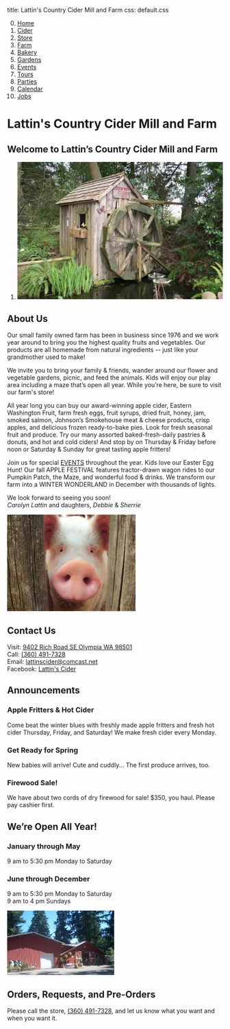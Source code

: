 title: Lattin's Country Cider Mill and Farm
css: default.css

0. [Home](index.html)
1. [Cider](cider.html)
2. [Store](store.html)
3. [Farm](farm.html)
4. [Bakery](bakery.html)
5. [Gardens](gardens.html)
6. [Events](events.html)
7. [Tours](tours.html)
8. [Parties](parties.html)
9. [Calendar](calendar.html)
10. [Jobs](jobs.html)

# Lattin's Country Cider Mill and Farm

## Welcome to Lattin’s Country Cider Mill and Farm

1. ![Our wheel house](images/our-wheel-house.jpg)

## About Us

Our small family owned farm has been in business since 1976 and we work year around to bring you the highest quality fruits and vegetables.
Our products are all homemade from natural ingredients -- just like your grandmother used to make!

We invite you to bring your family & friends, wander around our flower and vegetable gardens, picnic, and feed the animals.
Kids will enjoy our play area including a maze that’s open all year.
While you’re here, be sure to visit our farm's store!

All year long you can buy our award-winning apple cider, Eastern Washington Fruit, farm fresh eggs, fruit syrups, dried fruit, honey, jam, smoked salmon, Johnson’s Smokehouse meat & cheese products, crisp apples, and delicious frozen ready-to-bake pies.
Look for fresh seasonal fruit and produce.
Try our many assorted baked-fresh-daily pastries & donuts, and hot and cold ciders!
And stop by on Thursday & Friday before noon or Saturday & Sunday for great tasting apple fritters!

Join us for special [EVENTS](events.html) throughout the year.
Kids love our Easter Egg Hunt!
Our fall APPLE FESTIVAL features tractor-drawn wagon rides to our Pumpkin Patch, the Maze, and wonderful food & drinks.
We transform our farm into a WINTER WONDERLAND in December with thousands of lights.

We look forward to seeing you soon! \
*Carolyn Lattin* and daughters, *Debbie* & *Sherrie*

![Cute pig](images/pig-cute.jpg)

## Contact Us

Visit: [9402 Rich Road SE Olympia WA 98501](http://maps.apple.com/?daddr=9402%20Rich%20Road%20SE%20Olympia%20WA%2098501) \
Call: [(360) 491-7328](tel:+1-360-491-7328) \
Email: lattinscider@comcast.net \
Facebook: [Lattin's Cider](https://www.facebook.com/LattinsCider)

## Announcements

### Apple Fritters & Hot Cider

Come beat the winter blues with freshly made apple fritters and fresh hot cider Thursday, Friday, and Saturday!
We make fresh cider every Monday.

### Get Ready for Spring

New babies will arrive!
Cute and cuddly...
The first produce arrives, too.

### Firewood Sale!

We have about two cords of dry firewood for sale!
$350, you haul.
Please pay cashier first.

## We’re Open All Year!

### January through May

9 am to 5:30 pm Monday to Saturday

### June through December

9 am to 5:30 pm Monday to Saturday \
9 am to 4 pm Sundays

![Our store](images/our-store.jpg)

## Orders, Requests, and Pre-Orders

Please call the store, [(360) 491-7328](tel:+1-360-491-7328), and let us know what you want and when you want it.

